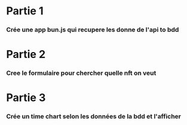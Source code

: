 # Partie 1

### Crée une app bun.js qui recupere les donne de l'api to bdd

# Partie 2 

### Cree le formulaire pour chercher quelle nft on veut

# Partie 3

### Crée un time chart selon les données de la bdd et l'afficher